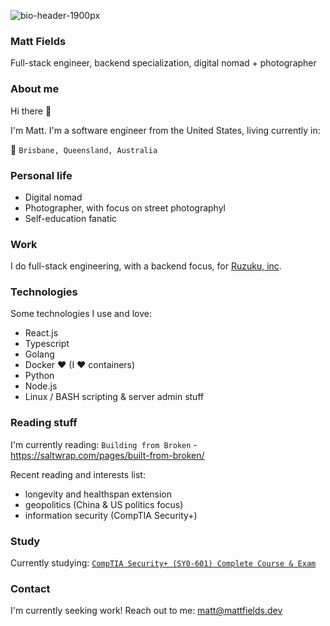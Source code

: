 
![bio-header-1900px](https://github.com/fieldse/fieldse/assets/394065/6f4f5346-c60e-432c-bbe6-956560c375b6)

### Matt Fields

Full-stack engineer, backend specialization, digital nomad + photographer 


### About me
Hi there 👋

I'm Matt. I'm a software engineer from the United States, living currently in:

📍 `Brisbane, Queensland, Australia`

### Personal life

- Digital nomad
- Photographer, with focus on street photographyl
- Self-education fanatic

### Work
I do full-stack engineering, with a backend focus, for [Ruzuku, inc](https://www.ruzuku.com/).

### Technologies

Some technologies I use and love:

- React.js
- Typescript
- Golang
- Docker ❤️ (I ❤️ containers)
- Python
- Node.js
- Linux / BASH scripting & server admin stuff


### Reading stuff
I'm currently reading: 
`Building from Broken` - https://saltwrap.com/pages/built-from-broken/

Recent reading and interests list:
- longevity and healthspan extension
- geopolitics (China & US politics focus)
- information security (CompTIA Security+)


### Study
Currently studying: [`CompTIA Security+ (SY0-601) Complete Course & Exam`](https://www.udemy.com/course/securityplus/) 


### Contact
I'm currently seeking work! 
Reach out to me: [matt@mattfields.dev](mailto:matt@mattfields.dev)
